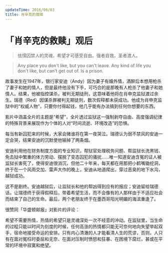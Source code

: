 ```yaml
---
updateTime: 2016/06/03
title: 肖辛克的救赎
---
```

# 「肖辛克的救赎」观后

> 怯懦囚禁人的灵魂，希望才可感受自由。强者自救，圣者渡人。

> Any place you don't like, but you can't leave.
> Any kind of life you don't like, but can't get out of.
> Is a prison.

故事发生在1947年，银行家安迪（Andy）因为妻子有婚外情，酒醉后本想用枪杀了妻子和她的情人，但是最终他没有下手，可巧合的是那晚有人枪杀了他妻子和她情人。结果，他被指控谋杀，被判无期徒刑，这意味着他将在肖申克监狱渡过余生。瑞德（Red）因谋杀罪被判无期徒刑，数次假释都未获成功。他成为肖申克监狱中的“权威人物”，只要你付得起钱，他几乎能有办法搞到任何你想要的东西。

影片中涵盖全片的主题是“希望”，全片透过监狱这一强制剥夺自由、高度强调纪律的特殊背景来展现作为个体的人对“时间流逝、环境改造”的恐惧。

每当有新囚犯来的时候，大家会赌谁将在第一夜哭泣。瑞德认为弱不禁风的安迪一定会哭，结果安迪的沉默使他输掉了两条烟。

安迪利用他在财务制度方面的专业知识，帮狱官处理税务问题、帮监狱长洗黑钱、免去狱中繁重的体力劳动、摆脱了变态囚犯的骚扰……唯一知道安迪含冤的证人被监狱长害死了，使得安迪很消沉，但他二十年来，每天都在用那把小鹤嘴锄挖洞，终于在一个风雨交加、雷声大作的晚上，安迪从地道爬出，穿过恶臭的地下水沟，越狱成功。

这不是剧终。安迪越狱后，让监狱长和他的帮凶得到应有的报应；安迪留给瑞德话，让瑞德终于获得假释后，带着希望生活，而不会像有的人那样由于不适应社会而结束了自己的生命。最后，两个老朋友终于在墨西哥阳光明媚的海滨重逢了。


很赞同「华盛顿邮报」对影片的评论：

希望不需要热情，热情的希望只是灵魂深处一次不经意的冲动。在监狱里，当生命的过程只能以时间为刻度的时候，任何高涨的热情都只能无可奈何地向失望举起双手，宿命地接受命运的安排。只有内心清澈的人才能看清人生的荒谬，否则，人只有在面对冤枉时委屈和无奈、在面对压制时愤怒和狂暴、在困境下腐烂，甚或在平常的环境中寂寞和绝望。